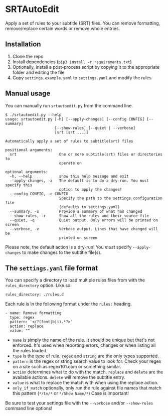 # SRTAutoEdit

Apply a set of rules to your subtitle (SRT) files. You can remove formatting, remove/replace certain words or remove whole entries.

## Installation

1. Clone the repo
2. Install dependencies (`pip3 install -r requirements.txt`)
3. Optionally, install a post-process script by copying it to the appropriate folder and editing the file
4. Copy `settings.example.yaml` to `settings.yaml` and modify the rules

## Manual usage

You can manually run `srtautoedit.py` from the command line.

```
$ ./srtautoedit.py --help
usage: srtautoedit.py [-h] [--apply-changes] [--config CONFIG] [--summary]
                      [--show-rules] [--quiet | --verbose]
                      [srt [srt ...]]

Automatically apply a set of rules to subtitle(srt) files

positional arguments:
  srt                   One or more subtitle(srt) files or directories to
                        operate on

optional arguments:
  -h, --help            show this help message and exit
  --apply-changes, -a   The default is to do a dry-run. You must specify this
                        option to apply the changes!
  --config CONFIG, -c CONFIG
                        Specify the path to the settings configuration file
                        (defaults to settings.yaml)
  --summary, -s         Provide a summary of what has changed
  --show-rules, -r      Show all the rules and their source file
  --quiet, -q           Quiet output. Only errors will be printed on screen
  --verbose, -v         Verbose output. Lines that have changed will be
                        printed on screen
```

Please note, the default action is a dry-run! You _must_ specify `--apply-changes` to make changes to the subtitle file(s).

## The `settings.yaml` file format

You can specify a directory to load multiple rules files from with the `rules_directory` option. Like so:

`rules_directory: ./rules.d`

Each rule is in the following format under the `rules:` heading.

```
- name: Remove formatting
  type: regex
  pattern: '</?(font|b|i).*?>'
  action: replace
  value: ""
```

- `name` is simply the name of the rule. It should be unique but that's not enforced. It's used when reporting errors, changes or when listing all the rules loaded.
- `type` is the type of rule. `regex` and `string` are the only types supported.
- `pattern` is the regex or string search value to look for. Check your regex on a site such as regex101.com or something similar.
- `action` determines what to do with the match. `replace` and `delete` are the available actions. `delete` will remove the subtitle entry.
- `value` is what to replace the match with when using the replace action.
- `only_if_match` optionally, only run the rule against file names that match this pattern (`*/tv/*` or `*/Show Name/*`) Case is important!

Be sure to test your settings file with the `--verbose` and/or `--show-rules` command line options!
